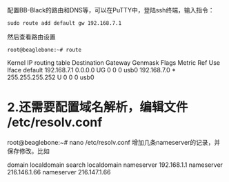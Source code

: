 配置BB-Black的路由和DNS等，可以在PuTTY中，登陆ssh终端，输入指令：
    
    sudo route add default gw 192.168.7.1

然后查看路由设置
        
    root@beaglebone:~# route 

Kernel IP routing table 
Destination     Gateway         Genmask         Flags Metric Ref    Use Iface 
default         192.168.7.1     0.0.0.0         UG    0      0        0 usb0 
192.168.7.0     *               255.255.255.252 U     0      0        0 usb0

# 2.还需要配置域名解析，编辑文件  /etc/resolv.conf
root@beaglebone:~# nano /etc/resolv.conf
增加几条nameserver的记录，并保存修改。比如 

domain localdomain
search localdomain
nameserver 192.168.1.1
nameserver 216.146.1.66
nameserver 216.147.1.66
